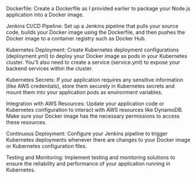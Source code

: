 Dockerfile: Create a Dockerfile as I provided earlier to package your Node.js application into a Docker image.

Jenkins CI/CD Pipeline: Set up a Jenkins pipeline that pulls your source code, builds your Docker image using the Dockerfile, and then pushes the Docker image to a container registry such as Docker Hub.

Kubernetes Deployment: Create Kubernetes deployment configurations (deployment.yml) to deploy your Docker image as pods in your Kubernetes cluster. You'll also need to create a service (service.yml) to expose your backend services within the cluster.

Kubernetes Secrets: If your application requires any sensitive information (like AWS credentials), store them securely in Kubernetes secrets and mount them into your application pods as environment variables.

Integration with AWS Resources: Update your application code or Kubernetes configuration to interact with AWS resources like DynamoDB. Make sure your Docker image has the necessary permissions to access these resources.

Continuous Deployment: Configure your Jenkins pipeline to trigger Kubernetes deployments whenever there are changes to your Docker image or Kubernetes configuration files.

Testing and Monitoring: Implement testing and monitoring solutions to ensure the reliability and performance of your application running in Kubernetes.
